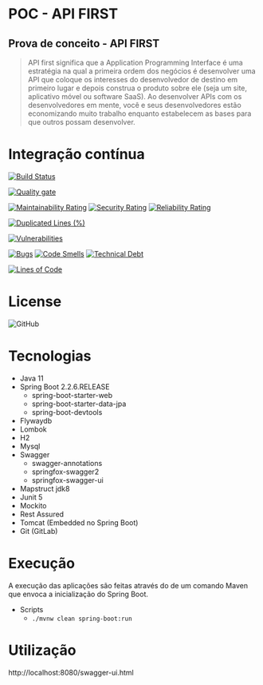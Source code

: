 # POC - API FIRST

## Prova de conceito - API FIRST

> API first significa que a Application Programming Interface  é uma estratégia na qual a primeira ordem dos negócios é desenvolver uma API que coloque os interesses do desenvolvedor de destino em primeiro lugar e depois construa o produto sobre ele (seja um site, aplicativo móvel ou software SaaS). Ao desenvolver APIs com os desenvolvedores em mente, você e seus desenvolvedores estão economizando muito trabalho enquanto estabelecem as bases para que outros possam desenvolver.

# Integração contínua
[![Build Status](https://travis-ci.com/wesleyosantos91/poc-api-first.svg?branch=master)](https://travis-ci.com/wesleyosantos91/poc-api-first)

[![Quality gate](https://sonarcloud.io/api/project_badges/quality_gate?project=wesleyosantos91_poc-api-first)](https://sonarcloud.io/dashboard?id=wesleyosantos91_poc-api-first)

[![Maintainability Rating](https://sonarcloud.io/api/project_badges/measure?project=wesleyosantos91_poc-api-first&metric=sqale_rating)](https://sonarcloud.io/dashboard?id=wesleyosantos91_poc-api-first)
[![Security Rating](https://sonarcloud.io/api/project_badges/measure?project=wesleyosantos91_poc-api-first&metric=security_rating)](https://sonarcloud.io/dashboard?id=wesleyosantos91_poc-api-first)
[![Reliability Rating](https://sonarcloud.io/api/project_badges/measure?project=wesleyosantos91_poc-api-first&metric=reliability_rating)](https://sonarcloud.io/dashboard?id=wesleyosantos91_poc-api-first)

[![Duplicated Lines (%)](https://sonarcloud.io/api/project_badges/measure?project=wesleyosantos91_poc-api-first&metric=duplicated_lines_density)](https://sonarcloud.io/dashboard?id=wesleyosantos91_poc-api-first)

[![Vulnerabilities](https://sonarcloud.io/api/project_badges/measure?project=wesleyosantos91_poc-api-first&metric=vulnerabilities)](https://sonarcloud.io/dashboard?id=wesleyosantos91_poc-api-first)

[![Bugs](https://sonarcloud.io/api/project_badges/measure?project=wesleyosantos91_poc-api-first&metric=bugs)](https://sonarcloud.io/dashboard?id=wesleyosantos91_poc-api-first)
[![Code Smells](https://sonarcloud.io/api/project_badges/measure?project=wesleyosantos91_poc-api-first&metric=code_smells)](https://sonarcloud.io/dashboard?id=wesleyosantos91_poc-api-first)
[![Technical Debt](https://sonarcloud.io/api/project_badges/measure?project=wesleyosantos91_poc-api-first&metric=sqale_index)](https://sonarcloud.io/dashboard?id=wesleyosantos91_poc-api-first)

[![Lines of Code](https://sonarcloud.io/api/project_badges/measure?project=wesleyosantos91_poc-api-first&metric=ncloc)](https://sonarcloud.io/dashboard?id=wesleyosantos91_poc-api-first)

# License
![GitHub](https://img.shields.io/github/license/wesleyosantos91/poc-api-first)

# Tecnologias
- Java 11
- Spring Boot 2.2.6.RELEASE
    - spring-boot-starter-web
    - spring-boot-starter-data-jpa
    - spring-boot-devtools
- Flywaydb
- Lombok
- H2
- Mysql
- Swagger
    - swagger-annotations
    - springfox-swagger2
    - springfox-swagger-ui
- Mapstruct jdk8
- Junit 5
- Mockito
- Rest Assured
- Tomcat (Embedded no Spring Boot)
- Git (GitLab)

# Execução

A execução das aplicações são feitas através do de um comando Maven que envoca a inicialização do Spring Boot.

- Scripts
    - ```./mvnw clean spring-boot:run```
    
# Utilização

http://localhost:8080/swagger-ui.html


